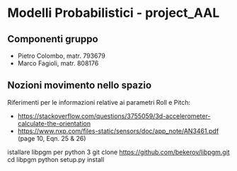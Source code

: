# Modelli Probabilistici - project_AAL

## Componenti gruppo

* Pietro Colombo, matr. 793679
* Marco Fagioli, matr. 808176

## Nozioni movimento nello spazio

Riferimenti per le informazioni relative ai parametri Roll e Pitch:

* https://stackoverflow.com/questions/3755059/3d-accelerometer-calculate-the-orientation
* https://www.nxp.com/files-static/sensors/doc/app_note/AN3461.pdf (page 10, Eqn. 25 & 26)


istallare libpgm per python 3
git clone https://github.com/bekerov/libpgm.git
cd libpgm
python setup.py install

